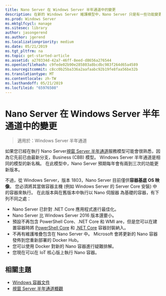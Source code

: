 ```yaml
---
title: Nano Server 在 Windows Server 半年通道中的變更
description: 在新的 Windows Server 維護模型中，Nano Server 只是有一些功能變更的容器作業系統。
ms.prod: Windows Server
ms.mktglfcycl: manage
ms.sitesec: library
author: jasongerend
ms.author: jgerend
ms.localizationpriority: medium
ms.date: 05/21/2019
ms.tgt_pltfrm: na
ms.topic: get-started-article
ms.assetid: a270334d-42a7-46ff-8eed-d8656a276544
ms.openlocfilehash: c9fede02b90e285803a8bcdbc983f264d65a4589
ms.sourcegitcommit: c8cc0b25ba336a2aafaabc92b19fe8faa56be32b
ms.translationtype: MT
ms.contentlocale: zh-TW
ms.lasthandoff: 05/21/2019
ms.locfileid: "65976508"
---
```

# <a name="changes-to-nano-server-in-windows-server-semi-annual-channel"></a>Nano Server 在 Windows Server 半年通道中的變更

>適用於：Windows Server 半年通道

如果您已經在執行 Nano Server[視窗 Server 半年通道](..\get-started-19\servicing-channels-19.md)服務模型可能會很熟悉，因為它先前已由最新分支，Business (CBB) 模型。 Windows Server 半年通道是相同的模型的新名稱。 在此模型中，Nano Server 預期每年會有兩到三次的功能更新版本。

不過，從 Windows Server，版本 1803，Nano Server 目前僅供**容器基底 OS 映像**。 您必須將其當做容器主機 (例如 Windows Server 的 Server Core 安裝) 中的容器來執行。 在此版本與在舊版本中執行以 Nano 伺服器 為基礎的容器，有下列不同之處：

- Nano Server 已針對 .NET Core 應用程式進行最佳化。
- Nano Server 比 Windows Server 2016 版本還要小。
- 預設不再包含 PowerShell Core、.NET Core 和 WMI are，但是您可以在建置容器時將 [PowerShell Core](https://hub.docker.com/r/microsoft/powershell/) 和 [.NET Core](https://hub.docker.com/r/microsoft/dotnet/) 容器封裝納入。
- 不再有維護堆疊包含在 Nano Server 中。 Microsoft 會將更新的 Nano 容器發佈到您重新部署的 Docker Hub。
- 您可以使用 Docker 對新的 Nano 容器進行疑難排解。
- 您現在可以在 IoT 核心版上執行 Nano 容器。

## <a name="related-topics"></a>相關主題

- [Windows 容器文件](http://aka.ms/windowscontainers)
- [視窗 Server 半年通道概觀](..\get-started-19\servicing-channels-19.md)
